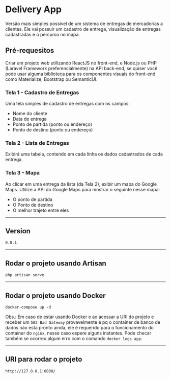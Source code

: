 # Delivery App

Versão mais simples possível de um sistema de entregas de mercadorias a
clientes. Ele vai possuir um cadastro de entrega, visualização de entregas cadastradas e
o percurso no mapa.

## Pré-requesitos

Criar um projeto web utilizando ReactJS no front-end, e Node.js ou PHP (Laravel
Framework preferencialmente) na API back-end, se quiser você pode usar alguma
biblioteca para os componentes visuais do front-end como Materialize, Bootstrap ou
SemanticUI.

### Tela 1 - Cadastro de Entregas

Uma tela simples de cadastro de entregas com os campos:

- Nome do cliente
- Data de entrega
- Ponto de partida (ponto ou endereço)
- Ponto de destino (ponto ou endereço)

### Tela 2 - Lista de Entregas

Exibirá uma tabela, contendo em cada linha os dados cadastrados de cada entrega.

### Tela 3 - Mapa

Ao clicar em uma entrega da lista (da Tela 2), exibir um mapa do Google Maps.
Utilize a API do Google Maps para mostrar o seguinte nesse mapa:

- O ponto de partida
- O Ponto de destino
- O melhor trajeto entre eles

---

## Version

```0.0.1```

---

## Rodar o projeto usando Artisan

```php artisan serve```

---

## Rodar o projeto usando Docker

```docker-compose up -d```

Obs.: Em caso de estar usando Docker e ao acessar a URl do projeto e receber um `502 Bad Gateway` provavelmente é pq o container de banco de dados não esta pronto ainda, ele é requerido para o funcionamento do container do `nginx`, nesse caso espere alguns instantes.
Pode checar também se ocorreu algum erro com o comando `docker logs app`.

---

## URl para rodar o projeto

```http://127.0.0.1:8000/```
